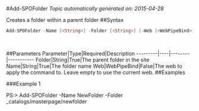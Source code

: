 #Add-SPOFolder
*Topic automatically generated on: 2015-04-28*

Creates a folder within a parent folder
##Syntax
```powershell
Add-SPOFolder -Name [<String>] -Folder [<String>] [-Web [<WebPipeBind>]]
```
&nbsp;

##Parameters
Parameter|Type|Required|Description
---------|----|--------|-----------
Folder|String|True|The parent folder in the site
Name|String|True|The folder name
Web|WebPipeBind|False|The web to apply the command to. Leave empty to use the current web.
##Examples

###Example 1
    
PS:> Add-SPOFolder -Name NewFolder -Folder _catalogs/masterpage/newfolder

